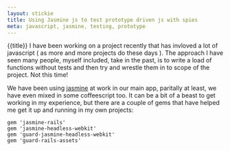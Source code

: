 ```yaml
---
layout: stickie
title: Using Jasmine js to test prototype driven js with spies
meta: javascript, jasmine, testing, prototype
---
```


{{title}}
I have been working on a project recently that has invloved a lot of javascript ( as more and more projects do these days ). The approach I have seen many people, myself included, take in the past, is to write a load of functions without tests and then try and wrestle them in to scope of the project. Not this time!

We have been using [jasmine](//pivotal.github.io/jasmine/) at work in our main app, paritally at least, we have even mixed in some coffeescript too. It can be a bit of a beast to get working in my experience, but there are a couple of gems that have helped me get it up and running in my own projects:

    gem 'jasmine-rails'
    gem 'jasmine-headless-webkit'
    gem 'guard-jasmine-headless-webkit'
    gem 'guard-rails-assets'


